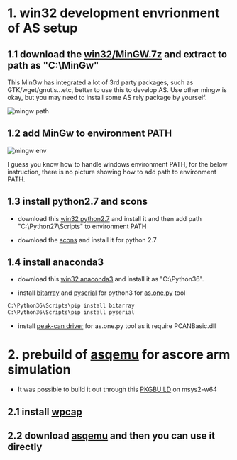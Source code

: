 
# 1. win32 development envrionment of AS setup

## 1.1 download the [win32/MinGW.7z](https://github.com/parai/asenv/tree/master/win32) and extract to path as "C:\MinGw"

This MinGw has integrated a lot of 3rd party packages, such as GTK/wget/gnutls...etc, better to use this to develop AS. Use other mingw is okay, but you may need to install some AS rely package by yourself.

![mingw path](https://github.com/parai/asenv/blob/master/win32/mingw_path.jpg?raw=true)

## 1.2 add MinGw to environment PATH

![mingw env](https://github.com/parai/asenv/blob/master/win32/mingw_env.jpg?raw=true)

I guess you know how to handle windows environment PATH, for the below instruction, there is no picture showing how to add path to environment PATH.

## 1.3 install python2.7 and scons

* download this [win32 python2.7](https://www.python.org/ftp/python/2.7.14/python-2.7.14.msi) and install it and then add path "C:\Python27\Scripts" to environment PATH

* download the [scons](http://scons.org/pages/download.html) and install it for python 2.7

## 1.4 install anaconda3

* download this [win32 anaconda3](https://repo.continuum.io/archive/Anaconda3-5.0.1-Windows-x86.exe) and install it as "C:\Python36".

* install [bitarray](https://pypi.python.org/packages/0a/da/9f61d28a20c42b4963334efacfd257c85150ede96d0cd2509b37da69da47/bitarray-0.8.1.tar.gz) and [pyserial](https://pypi.python.org/packages/1f/3b/ee6f354bcb1e28a7cd735be98f39ecf80554948284b41e9f7965951befa6/pyserial-3.2.1.tar.gz#md5=7142a421c8b35d2dac6c47c254db023d) for python3 for [as.one.py](https://github.com/parai/as/tree/master/com/as.tool/as.one.py) tool

```sh
C:\Python36\Scripts\pip install bitarray
C:\Python36\Scripts\pip install pyserial
```

* install [peak-can driver](http://www.peak-system.com/fileadmin/media/files/PEAK-System_Driver-Setup.zip) for as.one.py tool as it require PCANBasic.dll

# 2. prebuild of [asqemu](https://github.com/parai/as/tree/master/com/as.tool/qemu) for ascore arm simulation

* It was possible to build it out through this [PKGBUILD](https://github.com/parai/as/blob/master/com/as.tool/qemu/PKGBUILD) on msys2-w64

## 2.1 install [wpcap](https://www.winpcap.org/install/bin/WinPcap_4_1_3.exe)

## 2.2 download [asqemu](https://github.com/parai/asenv/raw/master/x64/asqemu.zip) and then you can use it directly
